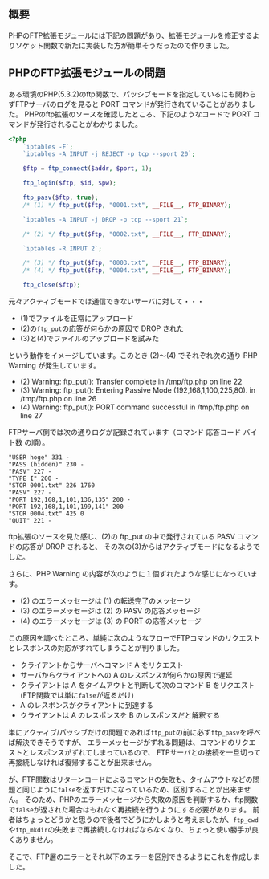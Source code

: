 概要
-----

PHPのFTP拡張モジュールには下記の問題があり、拡張モジュールを修正するよりソケット関数で新たに実装した方が簡単そうだったので作りました。

PHPのFTP拡張モジュールの問題
-----------------------------

ある環境のPHP(5.3.2)のftp関数で、パッシブモードを指定しているにも関わらずFTPサーバのログを見ると PORT コマンドが発行されていることがありました。
PHPのftp拡張のソースを確認したところ、下記のようなコードで PORT コマンドが発行されることがわかりました。

```php
<?php
    `iptables -F`;
    `iptables -A INPUT -j REJECT -p tcp --sport 20`;

    $ftp = ftp_connect($addr, $port, 1);

    ftp_login($ftp, $id, $pw);

    ftp_pasv($ftp, true);
    /* (1) */ ftp_put($ftp, "0001.txt", __FILE__, FTP_BINARY);

    `iptables -A INPUT -j DROP -p tcp --sport 21`;

    /* (2) */ ftp_put($ftp, "0002.txt", __FILE__, FTP_BINARY);

    `iptables -R INPUT 2`;

    /* (3) */ ftp_put($ftp, "0003.txt", __FILE__, FTP_BINARY);
    /* (4) */ ftp_put($ftp, "0004.txt", __FILE__, FTP_BINARY);

    ftp_close($ftp);
```

元々アクティブモードでは通信できないサーバに対して・・・

-  (1)でファイルを正常にアップロード
-  (2)の`ftp_put`の応答が何らかの原因で DROP された
-  (3)と(4)でファイルのアップロードを試みた
    
という動作をイメージしています。このとき (2)～(4) でそれぞれ次の通り PHP Warning が発生しています。

- (2) Warning: ftp_put(): Transfer complete in /tmp/ftp.php on line 22
- (3) Warning: ftp_put(): Entering Passive Mode (192,168,1,100,225,80). in /tmp/ftp.php on line 26
- (4) Warning: ftp_put(): PORT command successful in /tmp/ftp.php on line 27

FTPサーバ側では次の通りログが記録されています（コマンド 応答コード バイト数 の順）。

    "USER hoge" 331 -
    "PASS (hidden)" 230 -
    "PASV" 227 -
    "TYPE I" 200 -
    "STOR 0001.txt" 226 1760
    "PASV" 227 -
    "PORT 192,168,1,101,136,135" 200 -
    "PORT 192,168,1,101,199,141" 200 -
    "STOR 0004.txt" 425 0
    "QUIT" 221 -

ftp拡張のソースを見た感じ、(2)の ftp_put の中で発行されている PASV コマンドの応答が DROP されると、
その次の(3)からはアクティブモードになるようでした。


さらに、PHP Warning の内容が次のように１個ずれたような感じになっています。

- (2) のエラーメッセージは (1) の転送完了のメッセージ
- (3) のエラーメッセージは (2) の PASV の応答メッセージ
- (4) のエラーメッセージは (3) の PORT の応答メッセージ

この原因を調べたところ、単純に次のようなフローでFTPコマンドのリクエストとレスポンスの対応がずれてしまうことが判りました。

- クライアントからサーバへコマンド A をリクエスト
- サーバからクライアントへの A のレスポンスが何らかの原因で遅延
- クライアントは A をタイムアウトと判断して次のコマンド B をリクエスト(FTP関数では単に`false`が返るだけ)
- A のレスポンスがクライアントに到達する
- クライアントは A のレスポンスを B のレスポンスだと解釈する

単にアクティブ/パッシブだけの問題であれば`ftp_put`の前に必ず`ftp_pasv`を呼べば解決できそうですが、
エラーメッセージがずれる問題は、コマンドのリクエストとレスポンスがずれてしまっているので、
FTPサーバとの接続を一旦切って再接続しなければ復帰することが出来ません。

が、FTP関数はリターンコードによるコマンドの失敗も、タイムアウトなどの問題と同じように`false`を返すだけになっているため、区別することが出来ません。
そのため、PHPのエラーメッセージから失敗の原因を判断するか、ftp関数で`false`が返された場合はもれなく再接続を行うようにする必要があります。
前者はちょっとどうかと思うので後者でどうにかしようと考えましたが、`ftp_cwd`や`ftp_mkdir`の失敗まで再接続しなければならなくなり、ちょっと使い勝手が良くありません。

そこで、FTP層のエラーとそれ以下のエラーを区別できるようにこれを作成しました。

